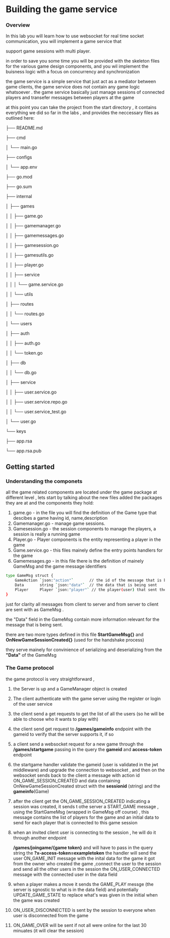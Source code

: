 # Building the game service

### Overview

In this lab you will learn how to use websocket for real time socket communication, you will implement a game service that 

support game sessions with multi player.

 in order to save you some time you will be provided with the skeleton files for the various game design components, and you wil implement the buisness logic with a focus on concurrency  and synchronization 

the game service is a simple service that just act as a mediator between game clients, the game service does not contain any game logic whatsoever . the game service basically just manage sessions of connected players and transefer messages between players at the game

at this point you can take the project from the start directory , it contains everything we did so far in the labs , and provides the neccessary files as outlined here:

├── README.md

├── cmd

│  └── main.go

├── configs

│  └── app.env

├── go.mod

├── go.sum

├── internal

│  ├── games

│  │  ├── game.go

│  │  ├── gamemanager.go

│  │  ├── gamemessages.go

│  │  ├── gamesession.go

│  │  ├── gamesutils.go

│  │  ├── player.go

│  │  ├── service

│  │  │  └── game.service.go

│  │  └── utils

│  ├── routes

│  │  └── routes.go

│  └── users

│    ├── auth

│    │  ├── auth.go

│    │  └── token.go

│    ├── db

│    │  └── db.go

│    ├── service

│    │  ├── user.service.go

│    │  ├── user.service.repo.go

│    │  └── user.service_test.go

│    └── user.go

└── keys

  ├── app.rsa

  └── app.rsa.pub

## Getting started 

### Understanding the componets 

all the game related components are located under the game package at different level , lets start by talking about the new files added the packages they are at and the components they hold:

1. game.go - in the file you will find the definition of the Game type that descibes a game having id, name,description
2. Gamemanager.go -  manage game sessions. 
3. Gamesession.go - the session components to manage the players, a session is really a running game
4. Player.go -  Player components is the entity representing a player in the game
5. Game.service.go  - this files mainely define the entry points handlers for the game
6. Gamemesages.go - in this file there is the definition of mainely GameMsg and the game message identifiers 

```bash
type GameMsg struct {
	GameAction `json:"action"`       // the id of the message that is being sent ie,GAME_PLAY,START_GAME,etc...
	Data       string `json:"data"`  // the data that is being sent
	Player     Player `json:"player"` // the player(user) that sent the message
}
```

just for clarity all messages from client to server and from server to client are sent with as GameMsg .

the "Data" field in the GameMsg  contain more information relevant for the message that is being sent.

there are two more types defined in this file **StartGameMsg{}** and **OnNewGameSessionCreated{}** (used for the handshake process)

they serve mainely for convinience of serializing and deserializing  from the **"Data"** of the GameMsg

### The Game protocol

the game protocol is very straightforward , 

1. the Server is up and  a GameManager object is created

2. The client authenticate with the game server using the register or login of the user service

3. the client send a get requests to get the list of all the users (so he will be able to choose who it wants to play with)

4. the client send get request to **/games/gameinfo** endpoint with the gameid to verify that the server supports it, if so

5. a client send a websocket request for a new game through the **/games/startgame** passing in the query the **gameid** and **access-token** endpoint 

6. the startgame handler validate the gameid  (user is validated in the jwt middleware) and upgrade the connection to websocket , and then on the websocket sends back to the client a message with action id ON_GAME_SESSION_CREATED and data containing OnNewGameSessionCreated struct with the **sessionid** (string) and the **gameinfo**(Game)

7. after the client get the ON_GAME_SESSION_CREATED indicating a session was created, it sends t othe server a START_GAME message , using the StartGameMsg (wrapped in GameMsg off course) , this message contains the list of players for the game and an initial data to send for each player that is connected to this game session

8. when an invited client user is connecting to the session , he will do it through another endpoint 

    **/games/joingame/{game token}** and will have to pass in the query string the **?x-access-token=exampletoken** the handler will  send the user ON_GAME_INIT message with the inital data for the game it got from the owner who created the game ,connect the user to the session and send all the other users in the session the ON_USER_CONNECTED message with the connected user in the data field

9. when a player makes a move it sends the GAME_PLAY messge (the server is sgnostic to what is in the data field) and potentially UPDATE_GAME_STATE to replace what's was given in the initial when the game was created 

10. ON_USER_DISCONNECTED is sent by the session to everyone when user is disconnected from the game

11. ON_GAME_OVER will be sent if not all were online for the last 30 minuates (it will clear the session)

